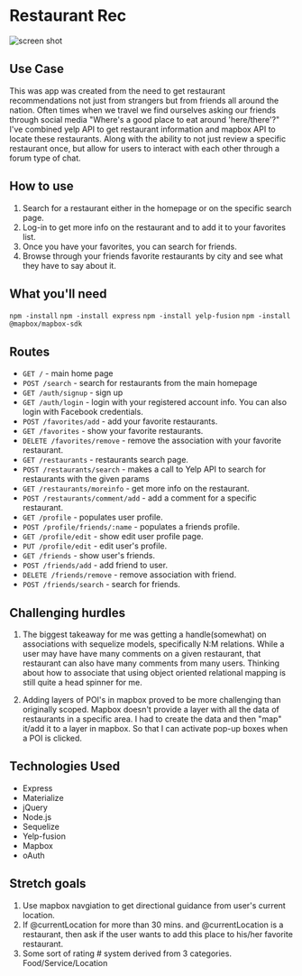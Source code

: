 # Restaurant Rec

![screen shot](https://i.imgur.com/nN7A0AH.png)

## Use Case
This was app was created from the need to get restaurant recommendations not just from strangers but from friends all around the nation. Often times when we travel we find ourselves asking our friends through social media "Where's a good place to eat around 'here/there'?" I've combined yelp API to get restaurant information and mapbox API to locate these restaurants. Along with the ability to not just review a specific restaurant once, but allow for users to interact with each other through a forum type of chat.

## How to use
1. Search for a restaurant either in the homepage or on the specific search page.
2. Log-in to get more info on the restaurant and to add it to your favorites list.
3. Once you have your favorites, you can search for friends.
4. Browse through your friends favorite restaurants by city and see what they have to say about it.

## What you'll need
`npm -install`
`npm -install express`
`npm -install yelp-fusion`
`npm -install @mapbox/mapbox-sdk`

## Routes
* `GET /` - main home page
* `POST /search` - search for restaurants from the main homepage
* `GET /auth/signup` - sign up
* `GET /auth/login` - login with your registered account info. You can also login with Facebook credentials.
* `POST /favorites/add` - add your favorite restaurants.
* `GET /favorites` - show your favorite restaurants.
* `DELETE /favorites/remove` - remove the association with your favorite restaurant.
* `GET /restaurants` - restaurants search page.
* `POST /restaurants/search` - makes a call to Yelp API to search for restaurants with the given params
* `GET /restaurants/moreinfo` - get more info on the restaurant.
* `POST /restaurants/comment/add` - add a comment for a specific restaurant.
* `GET /profile` - populates user profile.
* `POST /profile/friends/:name` - populates a friends profile.
* `GET /profile/edit` - show edit user profile page.
* `PUT /profile/edit` - edit user's profile.
* `GET /friends` - show user's friends.
* `POST /friends/add` - add friend to user.
* `DELETE /friends/remove` - remove association with friend.
* `POST /friends/search` - search for friends.

## Challenging hurdles
1. The biggest takeaway for me was getting a handle(somewhat) on associations with sequelize models, specifically N:M relations. While a user may have have many comments on a given restaurant, that restaurant can also have many comments from many users. Thinking about how to associate that using object oriented relational mapping is still quite a head spinner for me.

2. Adding layers of POI's in mapbox proved to be more challenging than originally scoped. Mapbox doesn't provide a layer with all the data of restaurants in a specific area. I had to create the data and then "map" it/add it to a layer in mapbox. So that I can activate pop-up boxes when a POI is clicked.

## Technologies Used
* Express
* Materialize
* jQuery
* Node.js
* Sequelize
* Yelp-fusion
* Mapbox
* oAuth

## Stretch goals
1. Use mapbox navgiation to get directional guidance from user's current location.
2. If @currentLocation for more than 30 mins. and @currentLocation is a restaurant, then ask if the user wants to add this place to his/her favorite restaurant.
3. Some sort of rating # system derived from 3 categories. Food/Service/Location